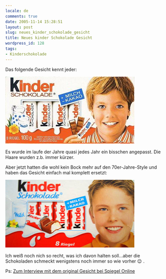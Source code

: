 ```yaml
---
locale: de
comments: true
date: 2005-11-14 15:28:51
layout: post
slug: neues_kinder_schokolade_gesicht
title: Neues kinder Schokolade Gesicht
wordpress_id: 128
tags:
- Kinderschokolade
---
```


Das folgende Gesicht kennt jeder:

![Altes Gesicht](/images/2005-11-14-neues_kinder_schokolade_gesicht/kinder-schokolade.jpg)

Es wurde im laufe der Jahre quasi jedes Jahr ein bisschen angepasst. Die Haare
wurden z.b. immer kürzer.

Aber jetzt hatten die wohl kein Bock mehr auf den 70er-Jahre-Style und haben
das Gesicht einfach mal komplett ersetzt:

![Neues Gesicht](/images/2005-11-14-neues_kinder_schokolade_gesicht/kinder_schokolade_neu.jpg)

Ich weiß noch nich so recht, was ich davon halten soll...aber die Schokoladen
schmeckt wenigstens noch immer so wie vorher :wink: .

Ps: [Zum Interview mit dem original Gesicht bei Spiegel Online](http://www.spiegel.de/panorama/0,1518,378168,00.html)
